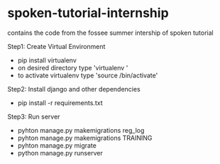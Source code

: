 # spoken-tutorial-internship
contains the code from the fossee summer intership of spoken tutorial

Step1: Create Virtual Environment
- pip install virtualenv
- on desired directory type 'virtualenv <desired folder name>'
- to activate virtualenv type 'source <desired folder name>/bin/activate'

Step2: Install django and other dependencies
- pip install -r requirements.txt

Step3: Run server
- pyhton manage.py makemigrations reg_log
- pyhton manage.py makemigrations TRAINING
- pyhton manage.py migrate
- python manage.py runserver

